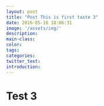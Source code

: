```yaml
---
layout: post
title: "Post This is first taste 3"
date: 2016-05-18 18:06:31
image: '/assets/img/'
description:
main-class:
color:
tags:
categories:
twitter_text:
introduction:
---
```


# Test 3
